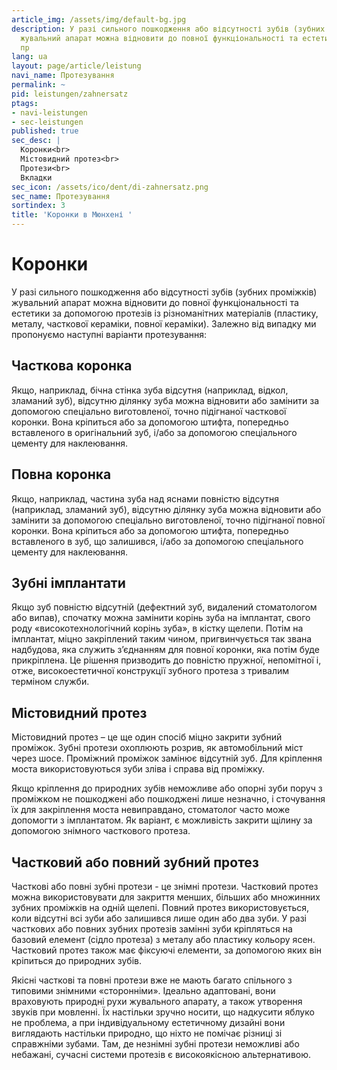 ```yaml
---
article_img: /assets/img/default-bg.jpg
description: У разі сильного пошкодження або відсутності зубів (зубних проміжків)
  жувальний апарат можна відновити до повної функціональності та естетики за допомогою
  пр
lang: ua
layout: page/article/leistung
navi_name: Протезування
permalink: ~
pid: leistungen/zahnersatz
ptags:
- navi-leistungen
- sec-leistungen
published: true
sec_desc: |
  Коронки<br>
  Містовидний протез<br>
  Протези<br>
  Вкладки
sec_icon: /assets/ico/dent/di-zahnersatz.png
sec_name: Протезування
sortindex: 3
title: 'Коронки в Мюнхені '
---
```


<section class="content-space-b-2 bg-light"><div class="container" container></div></section>

# Коронки 

У разі сильного пошкодження або відсутності зубів (зубних проміжків) жувальний апарат можна відновити до повної функціональності та естетики за допомогою протезів із різноманітних матеріалів (пластику, металу, часткової кераміки, повної кераміки). Залежно від випадку ми пропонуємо наступні варіанти протезування:
## Часткова коронка

Якщо, наприклад, бічна стінка зуба відсутня (наприклад, відкол, зламаний зуб), відсутню ділянку зуба можна відновити або замінити за допомогою спеціально виготовленої, точно підігнаної часткової коронки. Вона кріпиться або за допомогою штифта, попередньо вставленого в оригінальний зуб, і/або за допомогою спеціального цементу для наклеювання.

## Повна коронка

Якщо, наприклад, частина зуба над яснами повністю відсутня (наприклад, зламаний зуб), відсутню ділянку зуба можна відновити або замінити за допомогою спеціально виготовленої, точно підігнаної повної коронки. Вона кріпиться або за допомогою штифта, попередньо вставленого в зуб, що залишився, і/або за допомогою спеціального цементу для наклеювання.


<section class="content-space-2"><div class="container" container></div></section>

## Зубні імплантати

Якщо зуб повністю відсутній (дефектний зуб, видалений стоматологом або випав), спочатку можна замінити корінь зуба на імплантат, свого роду «високотехнологічний корінь зуба», в кістку щелепи. Потім на імплантат, міцно закріплений таким чином, пригвинчується так звана надбудова, яка служить з’єднанням для повної коронки, яка потім буде прикріплена. Це рішення призводить до повністю пружної, непомітної і, отже, високоестетичної конструкції зубного протеза з тривалим терміном служби.

## Містовидний протез 

Містовидний протез – це ще один спосіб міцно закрити зубний проміжок. Зубні протези охоплюють розрив, як автомобільний міст через шосе. Проміжний проміжок замінює відсутній зуб. Для кріплення моста використовуються зуби зліва і справа від проміжку.

Якщо кріплення до природних зубів неможливе або опорні зуби поруч з проміжком не пошкоджені або пошкоджені лише незначно, і сточування їх для закріплення моста невиправдано, стоматолог часто може допомогти з імплантатом. Як варіант, є можливість закрити щілину за допомогою знімного часткового протеза.

## Частковий або повний зубний протез

Часткові або повні зубні протези - це знімні протези. Частковий протез можна використовувати для закриття менших, більших або множинних зубних проміжків на одній щелепі. Повний протез використовується, коли відсутні всі зуби або залишився лише один або два зуби. У разі часткових або повних зубних протезів замінні зуби кріпляться на базовий елемент (сідло протеза) з металу або пластику кольору ясен. Частковий протез також має фіксуючі елементи, за допомогою яких він кріпиться до природних зубів.

Якісні часткові та повні протези вже не мають багато спільного з типовими знімними «сторонніми». Ідеально адаптовані, вони враховують природні рухи жувального апарату, а також утворення звуків при мовленні. Їх настільки зручно носити, що надкусити яблуко не проблема, а при індивідуальному естетичному дизайні вони виглядають настільки природно, що ніхто не помічає різниці зі справжніми зубами. Там, де незнімні зубні протези неможливі або небажані, сучасні системи протезів є високоякісною альтернативою.



